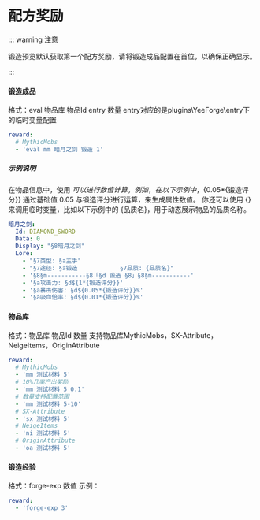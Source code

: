 # 配方奖励

::: warning 注意

锻造预览默认获取第一个配方奖励，请将锻造成品配置在首位，以确保正确显示。

:::


#### 锻造成品

格式：eval 物品库 物品Id entry 数量
entry对应的是plugins\YeeForge\entry下的临时变量配置

```yaml
reward:
  # MythicMobs
  - 'eval mm 暗月之剑 锻造 1'
```

##### 示例说明

在物品信息中，使用 ${} 可以进行数值计算。例如，在以下示例中，${0.05*{锻造评分}} 通过基础值 0.05 与锻造评分进行运算，来生成属性数值。
你还可以使用 {} 来调用临时变量，比如以下示例中的 {品质名}，用于动态展示物品的品质名称。

```yaml
暗月之剑:
  Id: DIAMOND_SWORD
  Data: 0
  Display: "§8暗月之剑"
  Lore:
    - "§7类型: §a主手"
    - "§7途径: §a锻造            §7品质: {品质名}"
    - '§8§m-----------§8「§d 锻造 §8」§8§m-----------'
    - '§a攻击力: §d${1*{锻造评分}}'
    - '§a暴击伤害: §d${0.05*{锻造评分}}%'
    - '§a吸血倍率: §d${0.01*{锻造评分}}%'
```

#### 物品库

格式：物品库 物品Id 数量
支持物品库MythicMobs，SX-Attribute，NeigeItems，OriginAttribute

```yaml
reward:
  # MythicMobs
  - 'mm 测试材料 5'
  # 10%几率产出奖励
  - 'mm 测试材料 5 0.1'
  # 数量支持配置范围
  - 'mm 测试材料 5-10'
  # SX-Attribute
  - 'sx 测试材料 5'
  # NeigeItems
  - 'ni 测试材料 5'
  # OriginAttribute
  - 'oa 测试材料 5'
```

#### 锻造经验

格式：forge-exp 数值
示例：

```yaml
reward:
  - 'forge-exp 3'
```
